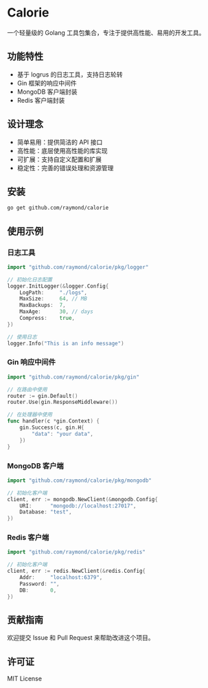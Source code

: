 # Calorie

一个轻量级的 Golang 工具包集合，专注于提供高性能、易用的开发工具。

## 功能特性

- 基于 logrus 的日志工具，支持日志轮转
- Gin 框架的响应中间件
- MongoDB 客户端封装
- Redis 客户端封装

## 设计理念

- 简单易用：提供简洁的 API 接口
- 高性能：底层使用高性能的库实现
- 可扩展：支持自定义配置和扩展
- 稳定性：完善的错误处理和资源管理

## 安装

```bash
go get github.com/raymond/calorie
```

## 使用示例

### 日志工具

```go
import "github.com/raymond/calorie/pkg/logger"

// 初始化日志配置
logger.InitLogger(&logger.Config{
    LogPath:     "./logs",
    MaxSize:     64, // MB
    MaxBackups:  7,
    MaxAge:      30, // days
    Compress:    true,
})

// 使用日志
logger.Info("This is an info message")
```

### Gin 响应中间件

```go
import "github.com/raymond/calorie/pkg/gin"

// 在路由中使用
router := gin.Default()
router.Use(gin.ResponseMiddleware())

// 在处理器中使用
func handler(c *gin.Context) {
    gin.Success(c, gin.H{
        "data": "your data",
    })
}
```

### MongoDB 客户端

```go
import "github.com/raymond/calorie/pkg/mongodb"

// 初始化客户端
client, err := mongodb.NewClient(&mongodb.Config{
    URI:      "mongodb://localhost:27017",
    Database: "test",
})
```

### Redis 客户端

```go
import "github.com/raymond/calorie/pkg/redis"

// 初始化客户端
client, err := redis.NewClient(&redis.Config{
    Addr:     "localhost:6379",
    Password: "",
    DB:       0,
})
```

## 贡献指南

欢迎提交 Issue 和 Pull Request 来帮助改进这个项目。

## 许可证

MIT License 